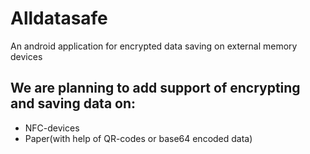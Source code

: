 # Alldatasafe
An android application for encrypted data saving on external memory devices

## We are planning to add support of encrypting and saving data on:

* NFC-devices
* Paper(with help of QR-codes or base64 encoded data)
